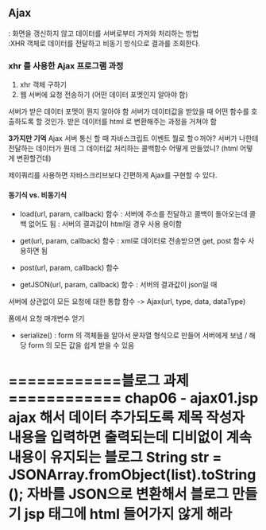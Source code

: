 ## Ajax
: 화면을 갱신하지 않고 데이터를 서버로부터 가져와 처리하는 방법 <br/>
:XHR 객체로 데이터를 전달하고 비동기 방식으로 결과를 조회한다. 


### xhr 를 사용한 Ajax 프로그램 과정 
1. xhr 객체 구하기 
2. 웹 서버에 요청 전송하기 (어떤 데이터 포멧인지 알아야 함)



서버가 받은 데이터 포멧이 뭔지 알아야 함
서버가 데이터값을 받았을 때 어떤 함수를 호출하도록 할 것인가.
받은 데이터를 html 로 변환해주는 과정을 거쳐야 함



**3가지만 기억** 
Ajax 서버 통신 할 때 자바스크립트 이벤트 뭘로 할ㅇ꺼야?
서버가 나한테 전달하는 데이터가 뭔데
그 데이터값 처리하는 콜백함수 어떻게 만들었니? (html 어떻게 변환할건데)



제이쿼리를 사용하면 자바스크리브보다 간편하게 Ajax를 구현할 수 있다. 


#### 동기식 vs. 비동기식


- load(url, param, callback) 함수 
: 서버에 주소를 전달하고 콜백이 돌아오는데 콜백 없어도 됨
: 서버의 결과값이  html일 경우 사용 용이함 

- get(url, param, callback) 함수
: xml로 데이터로 전송받으면 get, post 함수 사용하면 됨

- post(url, param, callback) 함수

- getJSON(url, param, callback) 함수
: 서버의 결과값이 json일 때


서버에 상관없이 모든 요청에 대한 통합 함수 
-> Ajax(url, type, data, dataType)



폼에서 요청 매개변수 얻기
- serialize()
: form 의 객체들을 알아서 문자열 형식으로 만들어 서버에게 보냄 / 해당 form 의 모든 값을 쉽게 받을 수 있음


============블로그 과제============
chap06 - ajax01.jsp
ajax 해서 데이터 추가되도록
제목 작성자 내용을 입력하면 출력되는데 디비없이 계속 내용이 유지되는 블로그 
String str = JSONArray.fromObject(list).toString();
자바를 JSON으로 변환해서 블로그 만들기
jsp 태그에 html 들어가지 않게 해라 
===============================